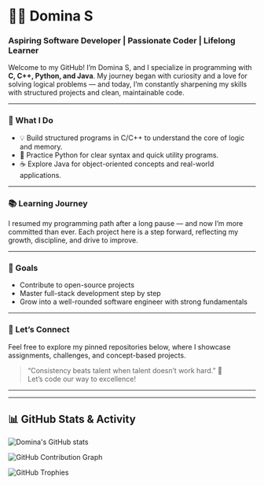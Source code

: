 # 👩‍💻 Domina S

### Aspiring Software Developer | Passionate Coder | Lifelong Learner

Welcome to my GitHub! I’m Domina S, and I specialize in programming with **C, C++, Python, and Java**. My journey began with curiosity and a love for solving logical problems — and today, I’m constantly sharpening my skills with structured projects and clean, maintainable code.

---

### 🚀 What I Do
- 💡 Build structured programs in C/C++ to understand the core of logic and memory.
- 🧠 Practice Python for clear syntax and quick utility programs.
- ☕ Explore Java for object-oriented concepts and real-world applications.

---

### 📚 Learning Journey
I resumed my programming path after a long pause — and now I’m more committed than ever. Each project here is a step forward, reflecting my growth, discipline, and drive to improve.

---

### 🌱 Goals
- Contribute to open-source projects
- Master full-stack development step by step
- Grow into a well-rounded software engineer with strong fundamentals

---

### 🔗 Let’s Connect
Feel free to explore my pinned repositories below, where I showcase assignments, challenges, and concept-based projects.

> “Consistency beats talent when talent doesn’t work hard.” 💪  
Let’s code our way to excellence!

---
---

## 📊 GitHub Stats & Activity

![Domina's GitHub stats](https://github-readme-stats.vercel.app/api?username=Domina83&show_icons=true&theme=tokyonight)

![GitHub Contribution Graph](https://github-readme-activity-graph.vercel.app/graph?username=Domina83&theme=tokyo-night)

![GitHub Trophies](https://github-profile-trophy.vercel.app/?username=Domina83&theme=algolia)

